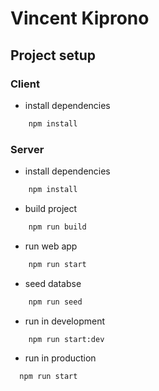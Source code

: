 # Vincent Kiprono

## Project setup

### Client

- install dependencies
```bash
    npm install
```
### Server

- install dependencies
```bash
    npm install
```

- build project
```bash
    npm run build
```

- run web app
```bash
    npm run start
```

- seed databse
```bash
    npm run seed
```

- run in development
```bash
    npm run start:dev
```

- run in production
```bash
  npm run start
```